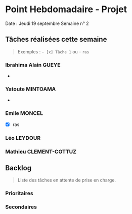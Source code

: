 # Point Hebdomadaire - Projet

Date : Jeudi 19 septembre
Semaine n° 2

## Tâches réalisées cette semaine

> Exemples : `- [x] Tâche 1` ou - `ras`

### Ibrahima Alain GUEYE
- 

### Yatoute MINTOAMA
- 

### Emile MONCEL

- [x] ras

### Léo LEYDOUR 

### Mathieu CLEMENT-COTTUZ

## Backlog

> Liste des tâches en attente de prise en charge.

### Prioritaires

### Secondaires
